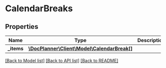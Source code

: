 # CalendarBreaks

## Properties
Name | Type | Description | Notes
------------ | ------------- | ------------- | -------------
**_items** | [**\DocPlanner\Client\Model\CalendarBreak[]**](CalendarBreak.md) |  | [optional] 

[[Back to Model list]](../../README.md#documentation-for-models) [[Back to API list]](../../README.md#documentation-for-api-endpoints) [[Back to README]](../../README.md)

